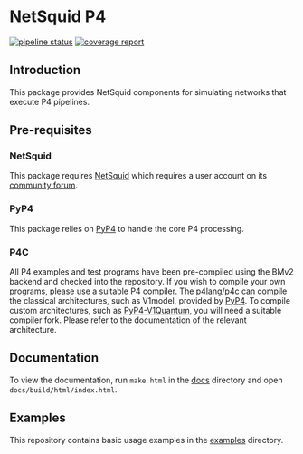 # NetSquid P4

[![pipeline
status](https://gitlab.tudelft.nl/qp4/netsquid-p4/badges/main/pipeline.svg)](https://gitlab.tudelft.nl/qp4/netsquid-p4/commits/main)
[![coverage
report](https://gitlab.tudelft.nl/qp4/netsquid-p4/badges/main/coverage.svg)](https://gitlab.tudelft.nl/qp4/netsquid-p4/commits/main)

## Introduction

This package provides NetSquid components for simulating networks that execute P4 pipelines.

## Pre-requisites

### NetSquid

This package requires [NetSquid](https://netsquid.org/) which requires a user account on its
[community forum](https://forum.netsquid.org/ucp.php?mode=register).

### PyP4

This package relies on [PyP4](https://gitlab.tudelft.nl/qp4/pyp4) to handle the core P4 processing.

### P4C

All P4 examples and test programs have been pre-compiled using the BMv2 backend and checked into the
repository. If you wish to compile your own programs, please use a suitable P4 compiler. The
[p4lang/p4c](https://github.com/p4lang/p4c) can compile the classical architectures, such as
V1model, provided by [PyP4](https://gitlab.tudelft.nl/qp4/pyp4). To compile custom architectures,
such as [PyP4-V1Quantum](https://gitlab.tudelft.nl/qp4/pyp4-v1quantum), you will need a suitable
compiler fork. Please refer to the documentation of the relevant architecture.

## Documentation

To view the documentation, run `make html` in the [docs](docs) directory and open
`docs/build/html/index.html`.

## Examples

This repository contains basic usage examples in the [examples](examples) directory.
